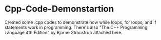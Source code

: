 # Cpp-Code-Demonstartion
Created some .cpp codes to demonstrate how while loops, for loops, and if statements work in programming. 
There's also "The C++ Programming Language 4th Edition" by Bjarne Stroustrup attached here.
